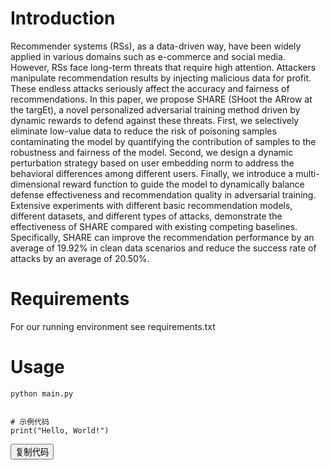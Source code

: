 # Introduction
Recommender systems (RSs), as a data-driven way, have been widely applied in various domains such as e-commerce and social media. However, RSs face long-term threats that require high attention. Attackers manipulate recommendation results by injecting malicious data for profit. These endless attacks seriously affect the accuracy and fairness of recommendations. In this paper, we propose SHARE (SHoot the ARrow at the targEt), a novel personalized adversarial training method driven by dynamic rewards to defend against these threats. First, we selectively eliminate low-value data to reduce the risk of poisoning samples contaminating the model by quantifying the contribution of samples to the robustness and fairness of the model. Second, we design a dynamic perturbation strategy based on user embedding norm to address the behavioral differences among different users. Finally, we introduce a multi-dimensional reward function to guide the model to dynamically balance defense effectiveness and recommendation quality in adversarial training. Extensive experiments with different basic recommendation models, different datasets, and different types of attacks, demonstrate the effectiveness of SHARE compared with existing competing baselines. Specifically, SHARE can improve the recommendation performance by an average of 19.92% in clean data scenarios and reduce the success rate of attacks by an average of 20.50%.
# Requirements
For our running environment see requirements.txt
# Usage
```python main.py```
<!-- 嵌入 HTML -->
<div>
  <pre><code id="code-block" class="language-python">
# 示例代码
print("Hello, World!")
</code></pre>
  <button id="copy-button" onclick="copyCode()">复制代码</button>
</div>

<script>
  // JavaScript 实现复制功能
  function copyCode() {
    // 获取代码块的内容
    const codeBlock = document.getElementById('code-block');
    const range = document.createRange();
    range.selectNode(codeBlock);
    window.getSelection().addRange(range);

    try {
      // 执行复制操作
      document.execCommand('copy');
    } catch (err) {
      console.error('复制失败', err);
    }

    // 清除选区
    window.getSelection().removeAllRanges();
  }
</script>
